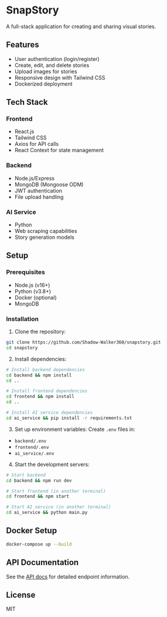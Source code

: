 # SnapStory

A full-stack application for creating and sharing visual stories.

## Features

- User authentication (login/register)
- Create, edit, and delete stories
- Upload images for stories
- Responsive design with Tailwind CSS
- Dockerized deployment

## Tech Stack

### Frontend
- React.js
- Tailwind CSS
- Axios for API calls
- React Context for state management

### Backend
- Node.js/Express
- MongoDB (Mongoose ODM)
- JWT authentication
- File upload handling

### AI Service
- Python
- Web scraping capabilities
- Story generation models

## Setup

### Prerequisites
- Node.js (v16+)
- Python (v3.8+)
- Docker (optional)
- MongoDB

### Installation

1. Clone the repository:
```bash
git clone https://github.com/Shadow-Walker360/snapstory.git
cd snapstory
```

2. Install dependencies:
```bash
# Install backend dependencies
cd backend && npm install
cd ..

# Install frontend dependencies
cd frontend && npm install
cd ..

# Install AI service dependencies
cd ai_service && pip install -r requirements.txt
```

3. Set up environment variables:
Create `.env` files in:
- `backend/.env`
- `frontend/.env`
- `ai_service/.env`

4. Start the development servers:
```bash
# Start backend
cd backend && npm run dev

# Start frontend (in another terminal)
cd frontend && npm start

# Start AI service (in another terminal)
cd ai_service && python main.py
```

## Docker Setup

```bash
docker-compose up --build
```

## API Documentation

See the [API docs](backend/API_DOCS.md) for detailed endpoint information.

## License

MIT